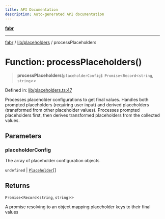 ```yaml
---
title: API Documentation
description: Auto-generated API documentation
---
```


[**fabr**](../../../README.md)

***

[fabr](../../../README.md) / [lib/placeholders](../README.md) / processPlaceholders

# Function: processPlaceholders()

> **processPlaceholders**(`placeholderConfig`): `Promise`\<`Record`\<`string`, `string`\>\>

Defined in: [lib/placeholders.ts:47](https://github.com/yashjawale/fabr/blob/main/src/lib/placeholders.ts#L47)

Processes placeholder configurations to get final values.
Handles both prompted placeholders (requiring user input) and derived placeholders
(transformed from other placeholder values). Processes prompted placeholders first,
then derives transformed placeholders from the collected values.

## Parameters

### placeholderConfig

The array of placeholder configuration objects

`undefined` | [`Placeholder`](../../../types/fabr-config/interfaces/Placeholder.md)[]

## Returns

`Promise`\<`Record`\<`string`, `string`\>\>

A promise resolving to an object mapping placeholder keys to their final values
